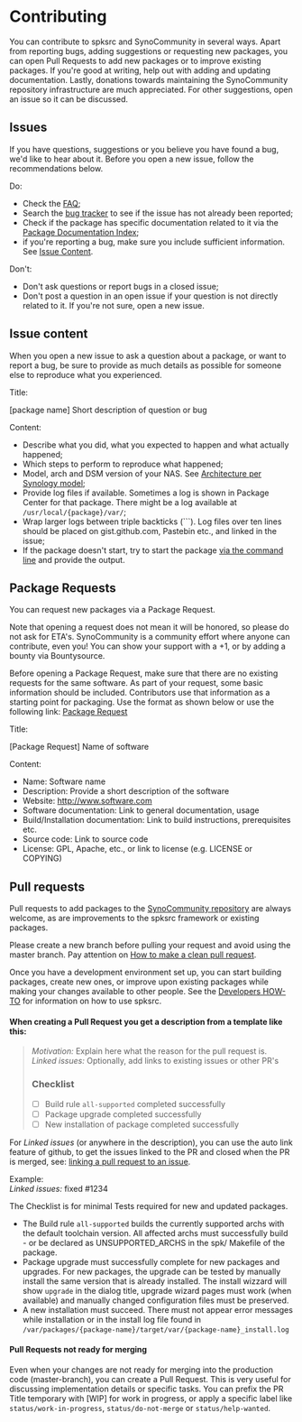 Contributing
============

You can contribute to spksrc and SynoCommunity in several ways. Apart from reporting bugs, adding suggestions or requesting new packages, you can open Pull Requests to add new packages or to improve existing packages. If you're good at writing, help out with adding and updating documentation. Lastly, donations towards maintaining the SynoCommunity repository infrastructure are much appreciated.
For other suggestions, open an issue so it can be discussed.


Issues
------
If you have questions, suggestions or you believe you have found a bug, we'd like to hear about it. Before you open a new issue, follow the recommendations below.

Do:

* Check the [FAQ](https://github.com/SynoCommunity/spksrc/wiki/Frequently-Asked-Questions);
* Search the [bug tracker](https://github.com/SynoCommunity/spksrc/issues) to see if the issue has not already been reported;
* Check if the package has specific documentation related to it via the [Package Documentation Index](https://github.com/SynoCommunity/spksrc/wiki/Package-Documentation-Index);
* if you're reporting a bug, make sure you include sufficient information. See [Issue Content](https://github.com/SynoCommunity/spksrc/blob/master/CONTRIBUTING.md#issue-content).

Don't:

* Don't ask questions or report bugs in a closed issue;
* Don't post a question in an open issue if your question is not directly related to it. If you're not sure, open a new issue.

Issue content
-------------

When you open a new issue to ask a question about a package, or want to report a bug, be sure to provide as much details as possible for someone else to reproduce what you experienced.

Title:

[package name] Short description of question or bug

Content:

* Describe what you did, what you expected to happen and what actually happened;
* Which steps to perform to reproduce what happened;
* Model, arch and DSM version of your NAS. See [Architecture per Synology model](https://github.com/SynoCommunity/spksrc/wiki/Architecture-per-Synology-model);
* Provide log files if available. Sometimes a log is shown in Package Center for that package. There might be a log available at `/usr/local/{package}/var/`;
* Wrap larger logs between triple backticks (```). Log files over ten lines should be placed on gist.github.com, Pastebin etc., and linked in the issue;
* If the package doesn't start, try to start the package [via the command line](https://github.com/SynoCommunity/spksrc/wiki/Frequently-Asked-Questions#how-to-query-package-status-or-start-from-command-line)  and provide the output.


Package Requests
----------------
You can request new packages via a Package Request.

Note that opening a request does not mean it will be honored, so please do not ask for ETA's. SynoCommunity is a community effort where anyone can contribute, even you!
You can show your support with a +1, or by adding a bounty via Bountysource.

Before opening a Package Request, make sure that there are no existing requests for the same software.
As part of your request, some basic information should be included. Contributors use that information as a starting point for packaging. Use the format as shown below or use the following link: [Package Request](https://github.com/SynoCommunity/spksrc/issues/new?title=[Package%20Request]%20&body=Name%3A%0ADescription%3A%0AWebsite%3A%0ASoftware%20documentation%3A%0ABuild%2FInstallation%20documentation%3A%0ASource%20Code%3A%0ALicense%3A)

Title:

[Package Request] Name of software

Content:
* Name: Software name
* Description: Provide a short description of the software
* Website: http://www.software.com
* Software documentation: Link to general documentation, usage
* Build/Installation documentation: Link to build instructions, prerequisites etc.
* Source code: Link to source code
* License: GPL, Apache, etc., or link to license (e.g. LICENSE or COPYING)


Pull requests
----------
Pull requests to add packages to the [SynoCommunity repository](https://synocommunity.com) are always welcome, as are improvements to the spksrc framework or existing packages.

Please create a new branch before pulling your request and avoid using the master branch. Pay attention on [How to make a clean pull request](https://github.com/MarcDiethelm/contributing/blob/master/README.md).

Once you have a development environment set up, you can start building packages, create new ones, or improve upon existing packages while making your changes available to other people. See the [Developers HOW-TO](https://github.com/SynoCommunity/spksrc/wiki/Developers-HOW-TO) for information on how to use spksrc.

#### When creating a Pull Request you get a description from a template like this:

> _Motivation:_  Explain here what the reason for the pull request is.<br>
> _Linked issues:_  Optionally, add links to existing issues or other PR's
> 
> ### Checklist
> - [ ] Build rule `all-supported` completed successfully
> - [ ] Package upgrade completed successfully
> - [ ] New installation of package completed successfully


For _Linked issues_ (or anywhere in the description), you can use the auto link feature of github, to get the issues linked to the PR and closed when the PR is merged, 
see: [linking a pull request to an issue](https://help.github.com/en/github/managing-your-work-on-github/linking-a-pull-request-to-an-issue).

Example:<br>
_Linked issues:_ fixed #1234

The Checklist is for minimal Tests required for new and updated packages.<br>
- The Build rule `all-supported` builds the currently supported archs with the default toolchain version. All affected archs must successfully build - or be declared as UNSUPPORTED_ARCHS in the spk/ Makefile of the package.
- Package upgrade must successfully complete for new packages and upgrades. For new packages, the upgrade can be tested by manually install the same version that is already installed. The install wizzard will show `upgrade` in the dialog title, upgrade wizard pages must work (when available) and manually changed configuration files must be preserved.
- A new installation must succeed. There must not appear error messages while installation or in the install log file found in `/var/packages/{package-name}/target/var/{package-name}_install.log`

#### Pull Requests not ready for merging
Even when your changes are not ready for merging into the production code (master-branch), you can create a Pull Request. This is very useful for discussing implementation details or specific tasks.
You can prefix the PR Title temporary with [WIP] for work in progress, or apply a specific label like `status/work-in-progress`, `status/do-not-merge` or `status/help-wanted`.
